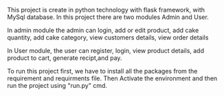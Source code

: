 This project is create in python technology with flask framework, with MySql database.
In this project there are two modules Admin and User.

In admin module the admin can login, add or edit product, add cake quantity, add cake category, view customers details, view order details

In User module, the user can register, login, view product details, add product to cart, generate recipt,and pay.

To run this project first,
we have to install all the packages from the requirement and requirments file.
Then Activate the environment and then run the project using "run.py" cmd.
